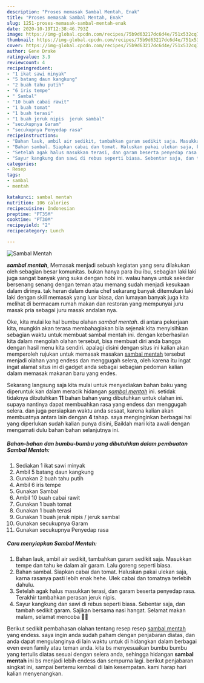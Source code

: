 ```yaml
---
description: "Proses memasak Sambal Mentah, Enak"
title: "Proses memasak Sambal Mentah, Enak"
slug: 1251-proses-memasak-sambal-mentah-enak
date: 2020-10-19T12:38:46.793Z
image: https://img-global.cpcdn.com/recipes/75b9d63217dc6d4e/751x532cq70/sambal-mentah-foto-resep-utama.jpg
thumbnail: https://img-global.cpcdn.com/recipes/75b9d63217dc6d4e/751x532cq70/sambal-mentah-foto-resep-utama.jpg
cover: https://img-global.cpcdn.com/recipes/75b9d63217dc6d4e/751x532cq70/sambal-mentah-foto-resep-utama.jpg
author: Gene Drake
ratingvalue: 3.9
reviewcount: 4
recipeingredient:
- "1 ikat sawi minyak"
- "5 batang daun kangkung"
- "2 buah tahu putih"
- "6 iris tempe"
- " Sambal"
- "10 buah cabai rawit"
- "1 buah tomat"
- "1 buah terasi"
- "1 buah jeruk nipis  jeruk sambal"
- "secukupnya Garam"
- "secukupnya Penyedap rasa"
recipeinstructions:
- "Bahan lauk, ambil air sedikit, tambahkan garam sedikit saja. Masukkan tempe dan tahu ke dalam air garam. Lalu goreng seperti biasa."
- "Bahan sambal. Siapkan cabai dan tomat. Haluskan pakai ulekan saja, karna rasanya pasti lebih enak hehe. Ulek cabai dan tomatnya terlebih dahulu."
- "Setelah agak halus masukkan terasi, dan garam beserta penyedap rasa. Terakhir tambahkan perasan jeruk nipis."
- "Sayur kangkung dan sawi di rebus seperti biasa. Sebentar saja, dan tambah sedikit garam. Sajikan bersama nasi hangat. Selamat makan malam, selamat mencoba 👩‍🍳"
categories:
- Resep
tags:
- sambal
- mentah

katakunci: sambal mentah 
nutrition: 106 calories
recipecuisine: Indonesian
preptime: "PT35M"
cooktime: "PT30M"
recipeyield: "2"
recipecategory: Lunch

---
```



![Sambal Mentah](https://img-global.cpcdn.com/recipes/75b9d63217dc6d4e/751x532cq70/sambal-mentah-foto-resep-utama.jpg)

<b><i>sambal mentah</i></b>, Memasak menjadi sebuah kegiatan yang seru dilakukan oleh sebagian besar komunitas. bukan hanya para ibu ibu, sebagian laki laki juga sangat banyak yang suka dengan hobi ini. walau hanya untuk sekedar bersenang senang dengan teman atau memang sudah menjadi kesukaan dalam dirinya. tak heran dalam dunia chef sekarang banyak ditemukan laki laki dengan skill memasak yang luar biasa, dan lumayan banyak juga kita melihat di bermacam rumah makan dan restoran yang mempunyai juru masak pria sebagai juru masak andalan nya.



Oke, kita mulai ke hal bumbu olahan <i>sambal mentah</i>. di antara pekerjaan kita, mungkin akan terasa membahagiakan bila sejenak kita menyisihkan sebagian waktu untuk membuat sambal mentah ini. dengan keberhasilan kita dalam mengolah olahan tersebut, bisa membuat diri anda bangga dengan hasil menu kita sendiri. apalagi disini dengan situs ini kalian akan memperoleh rujukan untuk memasak masakan <u>sambal mentah</u> tersebut menjadi olahan yang endess dan menggugah selera, oleh karena itu ingat ingat alamat situs ini di gadget anda sebagai sebagian pedoman kalian dalam memasak makanan baru yang endes.


Sekarang langsung saja kita mulai untuk menyediakan bahan baku yang diperuntuk kan dalam meracik hidangan <u><i>sambal mentah</i></u> ini. setidak tidaknya dibutuhkan <b>11</b> bahan bahan yang dibutuhkan untuk olahan ini. supaya nantinya dapat membuahkan rasa yang endess dan menggugah selera. dan juga persiapkan waktu anda sesaat, karena kalian akan membuatnya antara lain dengan <b>4</b> tahap. saya menginginkan berbagai hal yang diperlukan sudah kalian punya disini, Baiklah mari kita awali dengan mengamati dulu bahan bahan selanjutnya ini.

<!--inarticleads1-->

##### Bahan-bahan dan bumbu-bumbu yang dibutuhkan dalam pembuatan Sambal Mentah:

1. Sediakan 1 ikat sawi minyak
1. Ambil 5 batang daun kangkung
1. Gunakan 2 buah tahu putih
1. Ambil 6 iris tempe
1. Gunakan  Sambal
1. Ambil 10 buah cabai rawit
1. Gunakan 1 buah tomat
1. Gunakan 1 buah terasi
1. Gunakan 1 buah jeruk nipis / jeruk sambal
1. Gunakan secukupnya Garam
1. Gunakan secukupnya Penyedap rasa




<!--inarticleads2-->

##### Cara menyiapkan Sambal Mentah:

1. Bahan lauk, ambil air sedikit, tambahkan garam sedikit saja. Masukkan tempe dan tahu ke dalam air garam. Lalu goreng seperti biasa.
1. Bahan sambal. Siapkan cabai dan tomat. Haluskan pakai ulekan saja, karna rasanya pasti lebih enak hehe. Ulek cabai dan tomatnya terlebih dahulu.
1. Setelah agak halus masukkan terasi, dan garam beserta penyedap rasa. Terakhir tambahkan perasan jeruk nipis.
1. Sayur kangkung dan sawi di rebus seperti biasa. Sebentar saja, dan tambah sedikit garam. Sajikan bersama nasi hangat. Selamat makan malam, selamat mencoba 👩‍🍳




Berikut sedikit pembahasan olahan tentang resep resep <u>sambal mentah</u> yang endess. saya ingin anda sudah paham dengan penjabaran diatas, dan anda dapat mengulanginya di lain waktu untuk di hidangkan dalam berbagai even even family atau teman anda. kita bs menyesuaikan bumbu bumbu yang tertulis diatas sesuai dengan selera anda, sehingga hidangan <b>sambal mentah</b> ini bs menjadi lebih endess dan sempurna lagi. berikut penjabaran singkat ini, sampai bertemu kembali di lain kesempatan. kami harap hari kalian menyenangkan.
